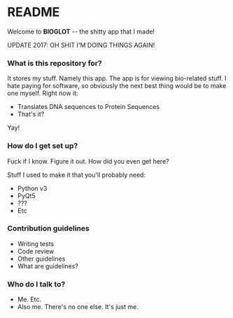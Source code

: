 # README #

Welcome to **BIOGLOT**  -- the shitty app that I made!

UPDATE 2017: OH SHIT I'M DOING THINGS AGAIN!

### What is this repository for? ###

It stores my stuff. Namely this app.
The app is for viewing bio-related stuff. I hate paying for software, so obviously the next best thing would be to make one myself. Right now it: 

* Translates DNA sequences to Protein Sequences
* That's it?

Yay!

### How do I get set up? ###

Fuck if I know. Figure it out. How did you even get here? 

Stuff I used to make it that you'll probably need:

* Python v3
* PyQt5
* ??? 
* Etc

### Contribution guidelines ###

* Writing tests
* Code review
* Other guidelines
* What are guidelines? 

### Who do I talk to? ###

* Me. Etc.
* Also me. There's no one else. It's just me.
